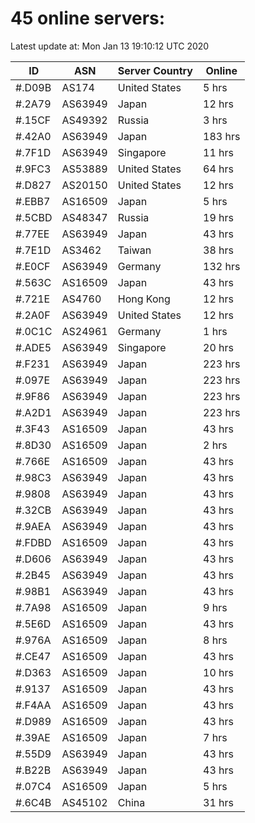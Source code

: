 # 45 online servers:

Latest update at: Mon Jan 13 19:10:12 UTC 2020

| ID | ASN | Server Country | Online |
| -- | --- | -------------- | ------ |
| #.D09B | AS174 | United States | 5 hrs |
| #.2A79 | AS63949 | Japan | 12 hrs |
| #.15CF | AS49392 | Russia | 3 hrs |
| #.42A0 | AS63949 | Japan | 183 hrs |
| #.7F1D | AS63949 | Singapore | 11 hrs |
| #.9FC3 | AS53889 | United States | 64 hrs |
| #.D827 | AS20150 | United States | 12 hrs |
| #.EBB7 | AS16509 | Japan | 5 hrs |
| #.5CBD | AS48347 | Russia | 19 hrs |
| #.77EE | AS63949 | Japan | 43 hrs |
| #.7E1D | AS3462 | Taiwan | 38 hrs |
| #.E0CF | AS63949 | Germany | 132 hrs |
| #.563C | AS16509 | Japan | 43 hrs |
| #.721E | AS4760 | Hong Kong | 12 hrs |
| #.2A0F | AS63949 | United States | 12 hrs |
| #.0C1C | AS24961 | Germany | 1 hrs |
| #.ADE5 | AS63949 | Singapore | 20 hrs |
| #.F231 | AS63949 | Japan | 223 hrs |
| #.097E | AS63949 | Japan | 223 hrs |
| #.9F86 | AS63949 | Japan | 223 hrs |
| #.A2D1 | AS63949 | Japan | 223 hrs |
| #.3F43 | AS16509 | Japan | 43 hrs |
| #.8D30 | AS16509 | Japan | 2 hrs |
| #.766E | AS16509 | Japan | 43 hrs |
| #.98C3 | AS63949 | Japan | 43 hrs |
| #.9808 | AS63949 | Japan | 43 hrs |
| #.32CB | AS63949 | Japan | 43 hrs |
| #.9AEA | AS63949 | Japan | 43 hrs |
| #.FDBD | AS16509 | Japan | 43 hrs |
| #.D606 | AS63949 | Japan | 43 hrs |
| #.2B45 | AS63949 | Japan | 43 hrs |
| #.98B1 | AS63949 | Japan | 43 hrs |
| #.7A98 | AS16509 | Japan | 9 hrs |
| #.5E6D | AS16509 | Japan | 43 hrs |
| #.976A | AS16509 | Japan | 8 hrs |
| #.CE47 | AS16509 | Japan | 43 hrs |
| #.D363 | AS16509 | Japan | 10 hrs |
| #.9137 | AS16509 | Japan | 43 hrs |
| #.F4AA | AS16509 | Japan | 43 hrs |
| #.D989 | AS16509 | Japan | 43 hrs |
| #.39AE | AS16509 | Japan | 7 hrs |
| #.55D9 | AS63949 | Japan | 43 hrs |
| #.B22B | AS63949 | Japan | 43 hrs |
| #.07C4 | AS16509 | Japan | 5 hrs |
| #.6C4B | AS45102 | China | 31 hrs |

